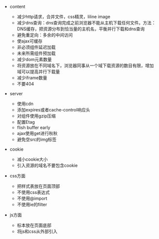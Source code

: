 * content
    * 减少http请求，合并文件，css精灵，liline image
    * 减少dns查询：dns查询完成之前浏览器不能从主机下载任何文件。方法：DNS缓存，把资源分布到恰当量的主机名，平衡并行下载和dns查询
    * 避免重定向：多余的中间访问
    * 使ajax可缓存
    * 非必须组件延迟加载
    * 未来所需组件预加载
    * 减少dom元素数量
    * 将资源放在不同域名下，浏览器同事从一个域下载资源的数目有限，增加域可以提高并行下载量
    * 减少iframe数量
    * 不要404

* server
    * 使用cdn
    * 添加expires或者cache-control响应头
    * 对组件使用gzip压缩
    * 配置Etag
    * flish buffer early
    * ajax使用get进行秋秋
    * 避免空src的img标签

* cookie
    * 减小cookie大小
    * 引入资源的域名不要包含cookie
    
* css方面
    * 把样式表放在页面顶部
    * 不使用css表达式
    * 不使用@import
    * 不使用ie的filter

* js方面
    * 标本放在页面底部
    * 将js和css从外部引入

